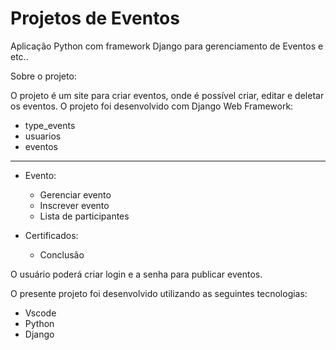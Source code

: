 # Projetos de Eventos 

Aplicação Python com framework Django para gerenciamento de Eventos e etc..

Sobre o projeto:

O projeto é um site para criar eventos, onde é possível criar, editar e deletar os eventos. O projeto foi desenvolvido com Django Web Framework:

- type_events
- usuarios
- eventos

-------------------------------------------------------

- Evento:
    - Gerenciar evento
    - Inscrever evento
    - Lista de participantes


- Certificados:
    - Conclusão




O usuário poderá criar login e a senha para publicar eventos.



O presente projeto foi desenvolvido utilizando as seguintes tecnologias:

- Vscode
- Python
- Django


